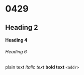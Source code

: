 # 0429

## Heading 2

#### Heading 4

###### Heading 6

plain text
*italic text*
__bold text__
`<addr>`

